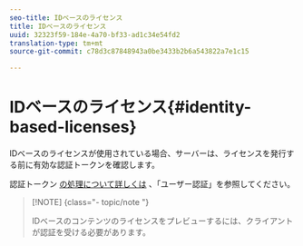 ```yaml
---
seo-title: IDベースのライセンス
title: IDベースのライセンス
uuid: 32323f59-184e-4a70-bf33-ad1c34e54fd2
translation-type: tm+mt
source-git-commit: c78d3c87848943a0be3433b2b6a543822a7e1c15

---
```



# IDベースのライセンス{#identity-based-licenses}

IDベースのライセンスが使用されている場合、サーバーは、ライセンスを発行する前に有効な認証トークンを確認します。

認証トークン [の処理について詳しくは](../../../protecting-content/implementing-the-license-server/processing-drm-requests.md#user-authentication) 、「ユーザー認証」を参照してください。

>[!NOTE] {class=&quot;- topic/note &quot;}
>
>IDベースのコンテンツのライセンスをプレビューするには、クライアントが認証を受ける必要があります。

